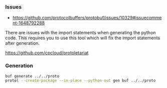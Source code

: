 
### Issues

- https://github.com/protocolbuffers/protobuf/issues/10329#issuecomment-1648792288

There are issues with the import statements when generating the python code. This requires you to use this tool which will fix the import statements after generation. 

https://github.com/cpcloud/protoletariat

### Generation
  
  ```bash
  buf generate ../../proto
  protol --create-package --in-place --python-out gen buf ../../proto
  ```
